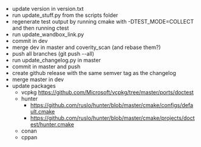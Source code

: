 - update version in version.txt
- run update_stuff.py from the scripts folder
- regenerate test output by running cmake with -DTEST_MODE=COLLECT and then running ctest
- run update_wandbox_link.py
- commit in dev
- merge dev in master and coverity_scan (and rebase them?)
- push all branches (git push --all)
- run update_changelog.py in master
- commit in master and push
- create github release with the same semver tag as the changelog
- merge master in dev
- update packages
    - vcpkg https://github.com/Microsoft/vcpkg/tree/master/ports/doctest
    - hunter
        - https://github.com/ruslo/hunter/blob/master/cmake/configs/default.cmake
        - https://github.com/ruslo/hunter/blob/master/cmake/projects/doctest/hunter.cmake
    - conan
    - cppan
